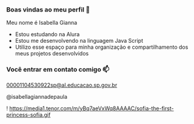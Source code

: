 ### Boas vindas ao meu perfil 💚

Meu nome é Isabella Gianna

- Estou estudando na Alura
- Estou me desenvolvendo na linguagem Java Script
- Utilizo esse espaço para minha organização e compartilhamento dos meus projetos desenvolvidos

### Você entrar em contato comigo 📫

00001104530922sp@al.educacao.sp.gov.br

@isabellagiannadepaula

!
https://media1.tenor.com/m/yBq7aeVxWq8AAAAC/sofia-the-first-princess-sofia.gif
